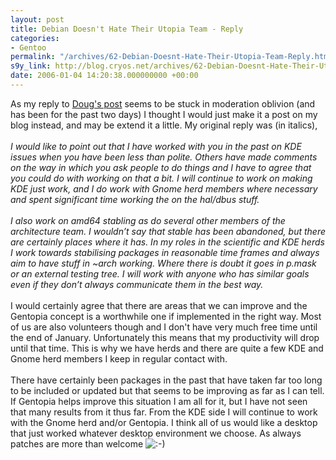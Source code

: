 ```yaml
---
layout: post
title: Debian Doesn't Hate Their Utopia Team - Reply
categories:
- Gentoo
permalink: "/archives/62-Debian-Doesnt-Hate-Their-Utopia-Team-Reply.html"
s9y_link: http://blog.cryos.net/archives/62-Debian-Doesnt-Hate-Their-Utopia-Team-Reply.html
date: 2006-01-04 14:20:38.000000000 +00:00
---
```

As my reply to <a href="http://blog.cardoe.com/archives/2005/12/31/debian-developers-dont-hate-their-utopia-team/">Doug's post</a> seems to be stuck in moderation oblivion (and has been for the past two days) I thought I would just make it a post on my blog instead, and may be extend it a little. My original reply was (in italics),<br />
<br />
<i>I would like to point out that I have worked with you in the past on KDE issues when you have been less than polite. Others have made comments on the way in which you ask people to do things and I have to agree that you could do with working on that a bit. I will continue to work on making KDE just work, and I do work with Gnome herd members where necessary and spent significant time working the on the hal/dbus stuff.<br />
<br />
I also work on amd64 stabling as do several other members of the architecture team. I wouldn&#8217;t say that stable has been abandoned, but there are certainly places where it has. In my roles in the scientific and KDE herds I work towards stabilising packages in reasonable time frames and always aim to have stuff in ~arch working. Where there is doubt it goes in p.mask or an external testing tree. I will work with anyone who has similar goals even if they don&#8217;t always communicate them in the best way.</i><br />
<br />
I would certainly agree that there are areas that we can improve and the Gentopia concept is a worthwhile one if implemented in the right way. Most of us are also volunteers though and I don't have very much free time until the end of January. Unfortunately this means that my productivity will drop until that time. This is why we have herds and there are quite a few KDE and Gnome herd members I keep in regular contact with.<br />
<br />
There have certainly been packages in the past that have taken far too long to be included or updated but that seems to be improving as far as I can tell. If Gentopia helps improve this situation I am all for it, but I have not seen that many results from it thus far. From the KDE side I will continue to work with the Gnome herd and/or Gentopia. I think all of us would like a desktop that just worked whatever desktop environment we choose. As always patches are more than welcome <img src="http://blog.cryos.net/templates/default/img/emoticons/smile.png" alt=":-)" style="display: inline; vertical-align: bottom;" class="emoticon" />
